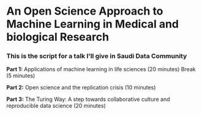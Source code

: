 # An Open Science Approach to Machine Learning in Medical and biological Research

### This is the script for a talk I'll give in Saudi Data Community

**Part 1:** Applications of machine learning in life sciences (20 minutes)
Break (5 minutes)

**Part 2:** Open science and the replication crisis (10 minutes)

**Part 3:** The Turing Way: A step towards collaborative culture and reproducible data science (20 minutes)

